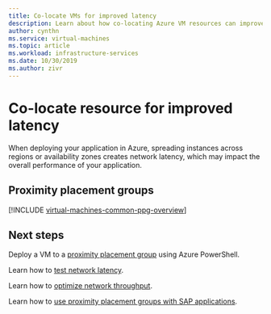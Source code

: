 ```yaml
---
title: Co-locate VMs for improved latency
description: Learn about how co-locating Azure VM resources can improve latency.
author: cynthn
ms.service: virtual-machines
ms.topic: article
ms.workload: infrastructure-services
ms.date: 10/30/2019
ms.author: zivr
---
```


# Co-locate resource for improved latency

When deploying your application in Azure, spreading instances across regions or availability zones creates network latency, which may impact the overall performance of your application. 


## Proximity placement groups 

[!INCLUDE [virtual-machines-common-ppg-overview](../../../includes/virtual-machines-common-ppg-overview.md)]

## Next steps

Deploy a VM to a [proximity placement group](proximity-placement-groups.md) using Azure PowerShell.

Learn how to [test network latency](https://aka.ms/TestNetworkLatency?toc=%2fazure%2fvirtual-machines%2fwindows%2ftoc.json).

Learn how to [optimize network throughput](../../virtual-network/virtual-network-optimize-network-bandwidth.md?toc=%2fazure%2fvirtual-machines%2fwindows%2ftoc.json).  

Learn how to [use proximity placement groups with SAP applications](../workloads/sap/sap-proximity-placement-scenarios.md?toc=%2fazure%2fvirtual-machines%2fwindows%2ftoc.json).

